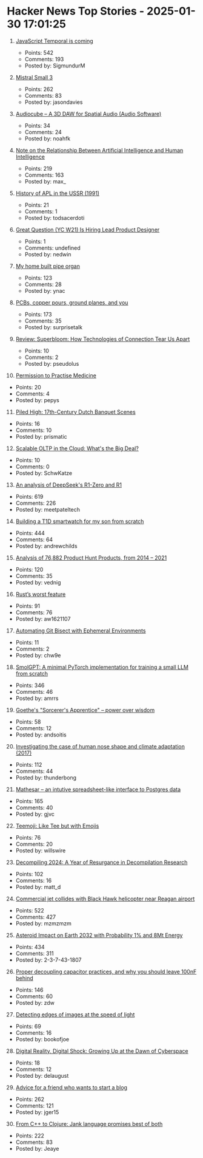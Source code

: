 # Hacker News Top Stories - 2025-01-30 17:01:25

1. [JavaScript Temporal is coming](https://developer.mozilla.org/en-US/blog/javascript-temporal-is-coming/)
   - Points: 542
   - Comments: 193
   - Posted by: SigmundurM

2. [Mistral Small 3](https://mistral.ai/news/mistral-small-3/)
   - Points: 262
   - Comments: 83
   - Posted by: jasondavies

3. [Audiocube – A 3D DAW for Spatial Audio (Audio Software)](https://www.audiocube.app)
   - Points: 34
   - Comments: 24
   - Posted by: noahfk

4. [Note on the Relationship Between Artificial Intelligence and Human Intelligence](https://www.vatican.va/roman_curia/congregations/cfaith/documents/rc_ddf_doc_20250128_antiqua-et-nova_en.html)
   - Points: 219
   - Comments: 163
   - Posted by: max_

5. [History of APL in the USSR (1991)](https://dl.acm.org/doi/10.1145/130647.130656)
   - Points: 21
   - Comments: 1
   - Posted by: todsacerdoti

6. [Great Question (YC W21) Is Hiring Lead Product Designer](https://www.ycombinator.com/companies/great-question/jobs/T5RTrue-lead-product-designer)
   - Points: 1
   - Comments: undefined
   - Posted by: nedwin

7. [My home built pipe organ](https://www.sentex.ca/~mwandel/organ/organ.html)
   - Points: 123
   - Comments: 28
   - Posted by: ynac

8. [PCBs, copper pours, ground planes, and you](https://lcamtuf.substack.com/p/pcbs-ground-planes-and-you)
   - Points: 173
   - Comments: 35
   - Posted by: surprisetalk

9. [Review: Superbloom: How Technologies of Connection Tear Us Apart](https://lareviewofbooks.org/article/the-case-for-kicking-the-stone/)
   - Points: 10
   - Comments: 2
   - Posted by: pseudolus

10. [Permission to Practise Medicine](https://blogs.bl.uk/digitisedmanuscripts/2025/01/permission-to-practise-medicine.html)
   - Points: 20
   - Comments: 4
   - Posted by: pepys

11. [Piled High: 17th-Century Dutch Banquet Scenes](https://publicdomainreview.org/collection/dutch-banquet-scenes/)
   - Points: 16
   - Comments: 10
   - Posted by: prismatic

12. [Scalable OLTP in the Cloud: What's the Big Deal?](http://muratbuffalo.blogspot.com/2024/01/scalable-oltp-in-cloud-whats-big-deal.html)
   - Points: 10
   - Comments: 0
   - Posted by: SchwKatze

13. [An analysis of DeepSeek's R1-Zero and R1](https://arcprize.org/blog/r1-zero-r1-results-analysis)
   - Points: 619
   - Comments: 226
   - Posted by: meetpateltech

14. [Building a T1D smartwatch for my son from scratch](https://andrewchilds.com/posts/building-a-t1d-smartwatch-from-scratch)
   - Points: 444
   - Comments: 64
   - Posted by: andrewchilds

15. [Analysis of 76,882 Product Hunt Products, from 2014 – 2021](https://components.one/posts/gamer-and-nihilist-product-hunt)
   - Points: 120
   - Comments: 35
   - Posted by: vednig

16. [Rust’s worst feature](https://mina86.com/2025/rusts-worst-feature/)
   - Points: 91
   - Comments: 76
   - Posted by: aw1621107

17. [Automating Git Bisect with Ephemeral Environments](https://qckfx.com/blog/automating-git-bisect-with-ephemeral-environments)
   - Points: 11
   - Comments: 2
   - Posted by: chw9e

18. [SmolGPT: A minimal PyTorch implementation for training a small LLM from scratch](https://github.com/Om-Alve/smolGPT)
   - Points: 346
   - Comments: 46
   - Posted by: amrrs

19. [Goethe's "Sorcerer's Apprentice" – power over wisdom](https://wilderutopia.com/performance/literary/goethes-sorcerers-apprentice-power-over-wisdom/)
   - Points: 58
   - Comments: 12
   - Posted by: andsoitis

20. [Investigating the case of human nose shape and climate adaptation (2017)](https://journals.plos.org/plosgenetics/article?id=10.1371/journal.pgen.1006616)
   - Points: 112
   - Comments: 44
   - Posted by: thunderbong

21. [Mathesar – an intutive spreadsheet-like interface to Postgres data](https://github.com/mathesar-foundation/mathesar)
   - Points: 165
   - Comments: 40
   - Posted by: gjvc

22. [Teemoji: Like Tee but with Emojis](https://github.com/willswire/teemoji)
   - Points: 76
   - Comments: 20
   - Posted by: willswire

23. [Decompiling 2024: A Year of Resurgance in Decompilation Research](https://mahaloz.re/dec-progress-2024)
   - Points: 102
   - Comments: 16
   - Posted by: matt_d

24. [Commercial jet collides with Black Hawk helicopter near Reagan airport](https://www.mediaite.com/news/breaking-commercial-jet-collides-with-police-chopper-near-reagan-airport/)
   - Points: 522
   - Comments: 427
   - Posted by: mzmzmzm

25. [Asteroid Impact on Earth 2032 with Probability 1% and 8Mt Energy](https://cneos.jpl.nasa.gov/sentry/details.html#?des=2024%20YR4)
   - Points: 434
   - Comments: 311
   - Posted by: 2-3-7-43-1807

26. [Proper decoupling capacitor practices, and why you should leave 100nF behind](https://codeinsecurity.wordpress.com/2025/01/25/proper-decoupling-practices-and-why-you-should-leave-100nf-behind/)
   - Points: 146
   - Comments: 60
   - Posted by: zdw

27. [Detecting edges of images at the speed of light](https://phys.org/news/2025-01-edges-images.html)
   - Points: 69
   - Comments: 16
   - Posted by: bookofjoe

28. [Digital Reality, Digital Shock: Growing Up at the Dawn of Cyberspace](https://www.chrbutler.com/digital-reality-digital-shock)
   - Points: 18
   - Comments: 12
   - Posted by: delaugust

29. [Advice for a friend who wants to start a blog](https://www.henrikkarlsson.xyz/p/start-a-blog)
   - Points: 262
   - Comments: 121
   - Posted by: jger15

30. [From C++ to Clojure: Jank language promises best of both](https://thenewstack.io/from-c-to-clojure-new-language-promises-best-of-both/)
   - Points: 222
   - Comments: 83
   - Posted by: Jeaye

